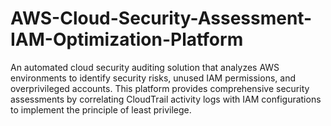 # AWS-Cloud-Security-Assessment-IAM-Optimization-Platform
An automated cloud security auditing solution that analyzes AWS environments to identify security risks, unused IAM permissions, and overprivileged accounts. This platform provides comprehensive security assessments by correlating CloudTrail activity logs with IAM configurations to implement the principle of least privilege.
